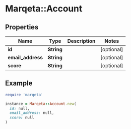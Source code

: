 # Marqeta::Account

## Properties

| Name | Type | Description | Notes |
| ---- | ---- | ----------- | ----- |
| **id** | **String** |  | [optional] |
| **email_address** | **String** |  | [optional] |
| **score** | **String** |  | [optional] |

## Example

```ruby
require 'marqeta'

instance = Marqeta::Account.new(
  id: null,
  email_address: null,
  score: null
)
```

